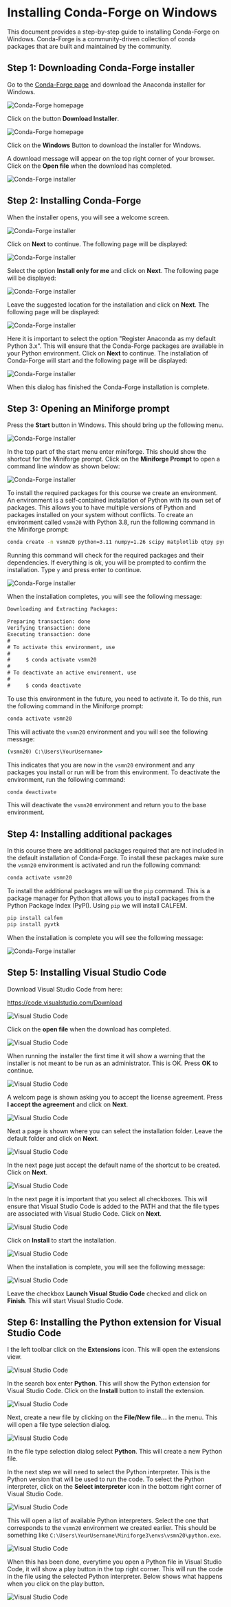 # Installing Conda-Forge on Windows

This document provides a step-by-step guide to installing Conda-Forge on Windows. Conda-Forge is a community-driven collection of conda packages that are built and maintained by the community. 

## Step 1: Downloading Conda-Forge installer

Go to the [Conda-Forge page](https://conda-forge.org) and download the Anaconda installer for Windows.

![Conda-Forge homepage](images/cf-install-01.png)

Click on the button **Download Installer**.

![Conda-Forge homepage](images/cf-install-02.png)

Click on the **Windows** Button to download the installer for Windows.

A download message will appear on the top right corner of your browser. Click on the **Open file** when the download has completed.

![Conda-Forge installer](images/cf-install-03.png)

## Step 2: Installing Conda-Forge

When the installer opens, you will see a welcome screen. 

![Conda-Forge installer](images/cf-install-04.png)

Click on **Next** to continue. The following page will be displayed:

![Conda-Forge installer](images/cf-install-05.png)

Select the option **Install only for me** and click on **Next**. The following page will be displayed:

![Conda-Forge installer](images/cf-install-06.png)

Leave the suggested location for the installation and click on **Next**. The following page will be displayed:

![Conda-Forge installer](images/cf-install-07.png)

Here it is important to select the option "Register Anaconda as my default Python 3.x". This will ensure that the Conda-Forge packages are available in your Python environment. Click on **Next** to continue. The installation of Conda-Forge will start and the following page will be displayed:

![Conda-Forge installer](images/cf-install-08.png)

When this dialog has finished the Conda-Forge installation is complete.

## Step 3: Opening an Miniforge prompt

Press the **Start** button in Windows. This should bring up the following menu.

![Conda-Forge installer](images/cf-install-09.png)

In the top part of the start menu enter miniforge. This should show the shortcut for the Miniforge prompt. Click on the **Miniforge Prompt** to open a command line window as shown below:

![Conda-Forge installer](images/cf-install-10.png)

To install the required packages for this course we create an environment. An environment is a self-contained installation of Python with its own set of packages. This allows you to have multiple versions of Python and packages installed on your system without conflicts. To create an environment called `vsmn20` with Python 3.8, run the following command in the Miniforge prompt:

```cmd
conda create -n vsmn20 python=3.11 numpy=1.26 scipy matplotlib qtpy pyqt 
```

Running this command will check for the required packages and their dependencies. If everything is ok, you will be prompted to confirm the installation. Type `y` and press enter to continue.

![Conda-Forge installer](images/cf-install-12.png)

When the installation completes, you will see the following message:

```cmd
Downloading and Extracting Packages:

Preparing transaction: done
Verifying transaction: done
Executing transaction: done
#
# To activate this environment, use
#
#     $ conda activate vsmn20
#
# To deactivate an active environment, use
#
#     $ conda deactivate
```

To use this environment in the future, you need to activate it. To do this, run the following command in the Miniforge prompt:

```cmd
conda activate vsmn20
```

This will activate the `vsmn20` environment and you will see the following message:

```cmd
(vsmn20) C:\Users\YourUsername>
```

This indicates that you are now in the `vsmn20` environment and any packages you install or run will be from this environment.
To deactivate the environment, run the following command:

```cmd
conda deactivate
```

This will deactivate the `vsmn20` environment and return you to the base environment.

## Step 4: Installing additional packages

In this course there are additional packages required that are not included in the default installation of Conda-Forge. To install these packages make sure the `vsmn20` environment is activated and run the following command: 

```cmd
conda activate vsmn20
```

To install the additional packages we will ue the `pip` command. This is a package manager for Python that allows you to install packages from the Python Package Index (PyPI). Using `pip` we will install CALFEM.

```cmd
pip install calfem
pip install pyvtk
```

When the installation is complete you will see the following message:

![Conda-Forge installer](images/cf-install-16.png)

## Step 5: Installing Visual Studio Code

Download Visual Studio Code from here:

https://code.visualstudio.com/Download

![Visual Studio Code](images/vc-install-01.png)

Click on the **open file** when the download has completed.

![Visual Studio Code](images/vc-install-02.png)

When running the installer the first time it will show a warning that the installer is not meant to be run as an administrator. This is OK. Press **OK** to continue.

![Visual Studio Code](images/vc-install-03.png)

A welcom page is shown asking you to accept the license agreement. Press **I accept the agreement** and click on **Next**.

![Visual Studio Code](images/vc-install-04.png)

Next a page is shown where you can select the installation folder. Leave the default folder and click on **Next**.

![Visual Studio Code](images/vc-install-05.png)

In the next page just accept the default name of the shortcut to be created. Click on **Next**.

![Visual Studio Code](images/vc-install-06.png)

In the next page it is important that you select all checkboxes. This will ensure that Visual Studio Code is added to the PATH and that the file types are associated with Visual Studio Code. Click on **Next**.

![Visual Studio Code](images/vc-install-07.png)

Click on **Install** to start the installation.

![Visual Studio Code](images/vc-install-08.png)

When the installation is complete, you will see the following message:

![Visual Studio Code](images/vc-install-09.png)

Leave the checkbox **Launch Visual Studio Code** checked and click on **Finish**.
This will start Visual Studio Code.

## Step 6: Installing the Python extension for Visual Studio Code

I the left toolbar click on the **Extensions** icon. This will open the extensions view.

![Visual Studio Code](images/vc-install-10.png)

In the search box enter **Python**. This will show the Python extension for Visual Studio Code.
Click on the **Install** button to install the extension.

![Visual Studio Code](images/vc-install-11.png)

Next, create a new file by clicking on the **File/New file...** in the menu. This will open a file type selection dialog.

![Visual Studio Code](images/vc-install-13.png)

In the file type selection dialog select **Python**. This will create a new Python file.

In the next step we will need to select the Python interpreter. This is the Python version that will be used to run the code. To select the Python interpreter, click on the **Select interpreter** icon in the bottom right corner of Visual Studio Code.

![Visual Studio Code](images/vc-install-14.png)

This will open a list of available Python interpreters. Select the one that corresponds to the `vsmn20` environment we created earlier. This should be something like `C:\Users\YourUsername\Miniforge3\envs\vsmn20\python.exe`.

![Visual Studio Code](images/vc-install-15.png)

When this has been done, everytime you open a Python file in Visual Studio Code, it will show a play button in the top right corner. This will run the code in the file using the selected Python interpreter. Below shows what happens when you click on the play button.

![Visual Studio Code](images/vc-install-16.png)





